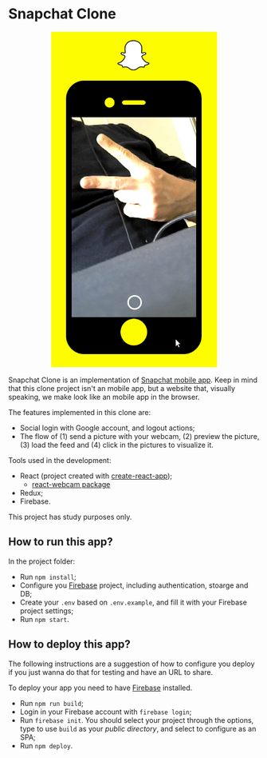 # Snapchat Clone

<p align="center">
  <img  src="./app.gif">
</p>

Snapchat Clone is an implementation of [Snapchat mobile app](https://play.google.com/store/apps/details?id=com.snapchat.android&hl=pt_BR&gl=US). Keep in mind that this clone project isn't an mobile app, but a website that, visually speaking, we make look like an mobile app in the browser. 

The features implemented in this clone are:

  * Social login with Google account, and logout actions;
  * The flow of (1) send a picture with your webcam, (2) preview the picture, (3) load the feed and (4) click in the pictures to visualize it.

Tools used in the development:

  * React (project created with [create-react-app](https://create-react-app.dev/docs/getting-started/));
    * [react-webcam package](https://www.npmjs.com/package/react-webcam) 
  * Redux;
  * Firebase.

This project has study purposes only.

## How to run this app?

In the project folder:

  * Run `npm install`;
  * Configure you [Firebase](https://firebase.google.com/?hl=pt-br) project, including authentication, stoarge and DB;
  * Create your `.env` based on `.env.example`, and fill it with your Firebase project settings;
  * Run `npm start`.

## How to deploy this app?

The following instructions are a suggestion of how to configure you deploy if you just wanna do that for testing and have an URL to share.

To deploy your app you need to have [Firebase](https://www.npmjs.com/package/firebase) installed.

  * Run `npm run build`;
  * Login in your Firebase account with `firebase login`;
  * Run `firebase init`. You should select your project through the options, type to use `build` as your *public directory*, and select to configure as an SPA;
  * Run `npm deploy`.
